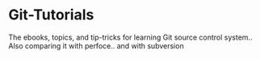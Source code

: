 Git-Tutorials
=============

The ebooks, topics, and tip-tricks for learning Git source control system.. Also comparing it with perfoce.. and with subversion
